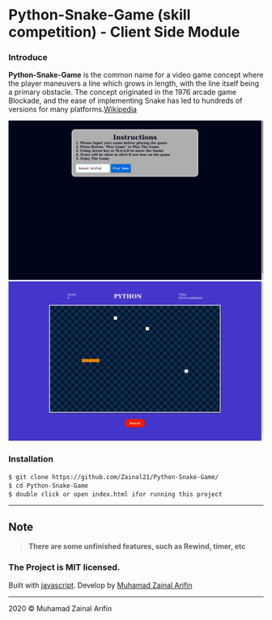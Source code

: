 <!-- @format -->

# Python-Snake-Game (skill competition) - Client Side Module

### Introduce

**Python-Snake-Game** is the common name for a video game concept where the player maneuvers a line which grows in length, with the line itself being a primary obstacle. The concept originated in the 1976 arcade game Blockade, and the ease of implementing Snake has led to hundreds of versions for many platforms.[Wikipedia](https://www.wikipedia.org/)

![Home](demo-1.png)
![Home](demo-2.png)

### Installation

```sh
$ git clone https://github.com/Zainal21/Python-Snake-Game/
$ cd Python-Snake-Game
$ double click or open index.html ifor running this project
```

---

## Note

> **There are some unfinished features, such as Rewind, timer, etc**

### The Project is MIT licensed.

Built with [javascript](https://www.javascript.com/). Develop by [Muhamad Zainal Arifin](muhammadzaindev.vercel.app/)

---

2020 © Muhamad Zainal Arifin
